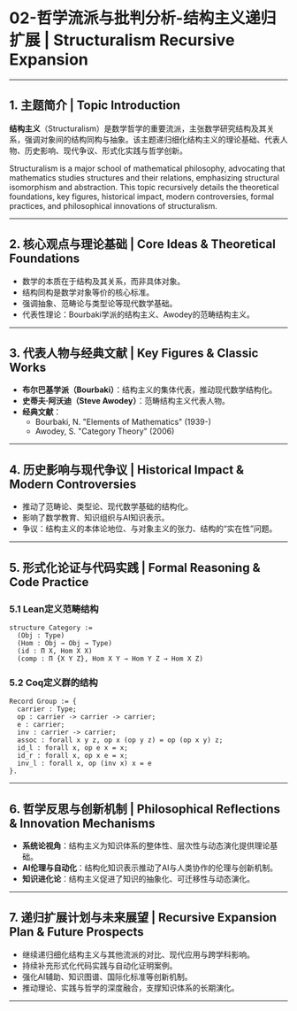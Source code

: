 # 02-哲学流派与批判分析-结构主义递归扩展 | Structuralism Recursive Expansion

---

## 1. 主题简介 | Topic Introduction

**结构主义**（Structuralism）是数学哲学的重要流派，主张数学研究结构及其关系，强调对象间的结构同构与抽象。该主题递归细化结构主义的理论基础、代表人物、历史影响、现代争议、形式化实践与哲学创新。

Structuralism is a major school of mathematical philosophy, advocating that mathematics studies structures and their relations, emphasizing structural isomorphism and abstraction. This topic recursively details the theoretical foundations, key figures, historical impact, modern controversies, formal practices, and philosophical innovations of structuralism.

---

## 2. 核心观点与理论基础 | Core Ideas & Theoretical Foundations

- 数学的本质在于结构及其关系，而非具体对象。
- 结构同构是数学对象等价的核心标准。
- 强调抽象、范畴论与类型论等现代数学基础。
- 代表性理论：Bourbaki学派的结构主义、Awodey的范畴结构主义。

---

## 3. 代表人物与经典文献 | Key Figures & Classic Works

- **布尔巴基学派（Bourbaki）**：结构主义的集体代表，推动现代数学结构化。
- **史蒂夫·阿沃迪（Steve Awodey）**：范畴结构主义代表人物。
- **经典文献**：
  - Bourbaki, N. "Elements of Mathematics" (1939-)
  - Awodey, S. "Category Theory" (2006)

---

## 4. 历史影响与现代争议 | Historical Impact & Modern Controversies

- 推动了范畴论、类型论、现代数学基础的结构化。
- 影响了数学教育、知识组织与AI知识表示。
- 争议：结构主义的本体论地位、与对象主义的张力、结构的“实在性”问题。

---

## 5. 形式化论证与代码实践 | Formal Reasoning & Code Practice

### 5.1 Lean定义范畴结构

```lean
structure Category :=
  (Obj : Type)
  (Hom : Obj → Obj → Type)
  (id : Π X, Hom X X)
  (comp : Π {X Y Z}, Hom X Y → Hom Y Z → Hom X Z)
```

### 5.2 Coq定义群的结构

```coq
Record Group := {
  carrier : Type;
  op : carrier -> carrier -> carrier;
  e : carrier;
  inv : carrier -> carrier;
  assoc : forall x y z, op x (op y z) = op (op x y) z;
  id_l : forall x, op e x = x;
  id_r : forall x, op x e = x;
  inv_l : forall x, op (inv x) x = e
}.
```

---

## 6. 哲学反思与创新机制 | Philosophical Reflections & Innovation Mechanisms

- **系统论视角**：结构主义为知识体系的整体性、层次性与动态演化提供理论基础。
- **AI伦理与自动化**：结构化知识表示推动了AI与人类协作的伦理与创新机制。
- **知识进化论**：结构主义促进了知识的抽象化、可迁移性与动态演化。

---

## 7. 递归扩展计划与未来展望 | Recursive Expansion Plan & Future Prospects

- 继续递归细化结构主义与其他流派的对比、现代应用与跨学科影响。
- 持续补充形式化代码实践与自动化证明案例。
- 强化AI辅助、知识图谱、国际化标准等创新机制。
- 推动理论、实践与哲学的深度融合，支撑知识体系的长期演化。

---
